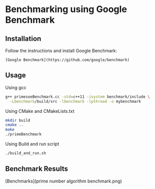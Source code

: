# Benchmarking using Google Benchmark

## Installation

Follow the instructions and install Google Benchmark:

```
[Google Benchmark](https://github.com/google/benchmark)
```

## Usage

Using gcc
```bash
g++ primesoeBenchmark.cc -std=c++11 -isystem benchmark/include \
  -Lbenchmark/build/src -lbenchmark -lpthread -o mybenchmark
```

Using CMake and CMakeLists.txt
```bash
mkdir build
cmake ..
make
./primeBenchmark
```
Using Build and run script
```bash
./build_and_run.sh
```
## Benchmark Results

[Benchmarks](prime number algorithm benchmark.png)
